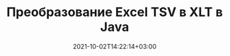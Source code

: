 ---
############################# Static ############################
layout: "autogen-gist"
date: 2021-10-02T14:22:14+03:00
draft: false
path: "ru/total/java/conversion/tsv-to-xlt/"
other_out_formats: "PDF DOC DOCX DOCM DOT DOTX DOTM TXT RTF HTML HTM MHTML MHT XLS XLSX XLSM XLSB XLT XLTX XLTM XLAM CSV TSV DIF SXC FODS PPT PPTX PPS PPSX PPSM POT POTX PPTM POTM ODT OTT OTP ODP ODS EMZ WMZ SVG SVGZ XPS TEX DCM WMF EMF BMP PNG GIF JPEG TIFF ICO WEBP JP2 TGA PSB PSD EPUB MD XML JSON DICOM FODP JPG"
ad_headline: "Преобразование Java TSV в XLT"
ad_description: "API преобразования документов TSV в XLT для Java | Поддерживается более 100 форматов файлов"

############################# Head ############################
head_title: "Преобразование Excel TSV в XLT с помощью API преобразования электронных таблиц Java"
head_description: "100% собственная библиотека преобразования документов Java для преобразования электронных таблиц Excel TSV в XLT и более 100 других форматов файлов изображений и документов в приложениях Java."

############################# Header ############################
title: "Преобразование Excel TSV в XLT в Java"
description: "Используя встроенную библиотеку преобразования документов Excel — конвертируйте TSV в XLT и более 100 других форматов файлов в любом типе приложений на основе Java с максимальной точностью. Работайте с расширенным набором функций преобразования документов, чтобы оставаться под контролем и настраивать внешний вид преобразованных документов по своему вкусу. Программно конвертируйте все популярные форматы листов Excel в документы Word, презентации PowerPoint, PDF, Photoshop, электронные книги, веб-файлы и файлы изображений и из них без использования каких-либо внешних API или программного обеспечения. Работая с API преобразования Java в Excel, вы можете легко преобразовать весь документ сразу или выбрать определенные страницы исходного документа на основе выбранных диапазонов страниц или разных номеров страниц, чтобы легко преобразовать документ в поддерживаемый формат."

############################# SubMenu ############################
submenu:
    enable: false

############################# Content ############################
content:
    enable: true
    block:
    - title_left: "Как конвертировать TSV в XLT на Java"
      content_left: |
          Выполните преобразование файлов TSV в XLT на Java, выполнив три простых шага. Просмотрите преобразованный документ как есть или визуализируйте его для просмотра в формате HTML без какой-либо зависимости от внешнего программного обеспечения.

          -   Создайте новый экземпляр класса **Converter** и загрузите файл TSV.
          -   Установите **ConvertOptions** для типа документа XLT.
          -   Вызов метода **Convert** экземпляра класса **Converter** для преобразования в XLT
          -   Установить параметры для просмотра HTML
          -   Создайте объект **Viewer** для просмотра преобразованного XLT в формате HTML.
          
      title_right: "Инструкции по загрузке и установке"
      content_right: |
          Вам потребуются пространства имен `GroupDocs.Conversion` и `GroupDocs.Viewer` для преобразования более 100 документов и форматов файлов изображений, таких как PDF, Microsoft Word, Excel, PowerPoint, Project, Visio, Outlook, HTML и диаграммы. Изучите другие [Java API для документов Office](https://products.conholdate.com/total/java/), предлагаемые Conholdate.Total.
          
          Получите соответствующие файлы сборки из [загрузок](https://downloads.conholdate.com/total/java) или загрузите весь пакет из [Maven](https://repository.conholdate.com/webapp/#/artifacts/browse/tree/General/repo), чтобы добавить `Conholdate.Total` прямо в вашу рабочую область.
          
      gisthash: "675fd7fb45acf595fd9f872593eb2899"
      gistfile: "excel-worksheet-to-pdf-conversion.java"

    - title_left: "Преобразование Excel в PDF/Word/HTML/PPTX"
      content_left: |
          Преобразуйте свой рабочий лист Excel в другие популярные форматы документов, такие как PDF, HTML, презентации PowerPoint и форматы файлов обработки Word на Java. Загрузите исходный файл электронной таблицы Excel (XLS, XLSX) и сохраните его как преобразованный документ в различных поддерживаемых форматах файлов.

          -   Создайте новый экземпляр класса **Converter** и загрузите **XLSX** в качестве входного файла.
          -   Создайте правильный класс **ConvertOptions**, например. (**PdfConvertOptions** для преобразования в PDF, **WordProcessingConvertOptions** для преобразования в форматы Word, **MarkupConvertOptions** для преобразования в HTML, **PresentationConvertOptions** для преобразования в форматы PowerPoint)
          -   Вызвать метод **Convert** экземпляра класса **Converter** для преобразования в формат документа PDF/HTML/PPTX или DOCX.
          
      title_right: "Преобразование всего документа или отдельных страниц"
      content_right: |
          Использование API преобразования документов для Java очень просто и не зависит от платформы, поскольку не требует установки каких-либо внешних приложений, таких как Microsoft Office, для выполнения преобразования из Excel в другие форматы файлов. Выберите список нужных страниц на основе различных номеров страниц или преобразуйте последовательный диапазон страниц в один из поддерживаемых форматов документов.
          
          Загружайте исходные документы, используя расширенные параметры для управления комментариями, аннотациями, водяными знаками и паролями в защищенных документах в процессе преобразования файлов. Вы также можете настроить внешний вид преобразованных документов, используя гибкий набор функций работы с документами.
          
      gisthash: "675fd7fb45acf595fd9f872593eb2899"
      gistfile: "excel-to-pdf-word-html-powerpoint-conversion.java"
          
    - title_left: "Конвертировать защищенный паролем TSV в XLT"
      content_left: |
          Аккуратно загружайте и конвертируйте документы, защищенные паролем, в приложениях на основе Java. API преобразования форматов файлов также поддерживает визуализацию удаленных документов из различных источников, включая S3, Blob, FTP, Stream, URL или локальный диск.

          -   Создайте новый экземпляр класса **Converter** и передайте путь к исходному документу.
          -   Создайте правильный класс **ConvertOptions**, например. (PdfConvertOptions, WordProcessingConvertOptions, SpreadsheetConvertOptions и т. д.)
          -   Вызовите метод **Convert** экземпляра класса **Converter** и передайте имя файла для преобразованного документа
        
      title_right: "Извлечение информации из исходного документа"
      content_right: |
          Функция извлечения информации о документах не только позволяет получить основную информацию об исходном файле документа, но также поддерживает извлечение некоторой ценной информации, специфичной для формата файла, такой как даты начала и окончания проекта файла Microsoft Project, любые ограничения печати документа PDF, список папок, заключенных в файле данных Outlook и т. д.

          Преобразуйте популярные форматы файлов документов в различных операционных системах, таких как Windows, Linux или macOS, используя среды разработки, такие как NetBeans, IntelliJ IDEA и Eclipse.
          
      gisthash: "35e23082b8fa43502d6784c38947eef1"
      gistfile: "password-protected-word-document-to-pdf-conversion.java"

    - title_left: "Добавить водяной знак в Excel и преобразовать в PDF"
      content_left: |
          API преобразования документов Java позволяет точно преобразовывать документы листа Excel точно так же, как исходный файл, и применять текстовый водяной знак к преобразованным страницам документа. Используйте параметры водяного знака, такие как шрифт, цвет, ширина, высота, фон и угол поворота, при добавлении текстового водяного знака в документ Excel и преобразовании в файл PDF.

          -   Создайте новый экземпляр класса **Converter** и загрузите входной документ.
          -   Создайте правильный класс **ConvertOptions**, например. (PdfConvertOptions, WordProcessingConvertOptions, SpreadsheetConvertOptions и т. д.)
          -   Задайте свойство **Водяной знак** экземпляра **ConvertOptions**.
          -   Укажите свойства водяного знака (цвет, ширина, текст, высота и т. д.)
          -   Вызов метода **Convert** экземпляра класса **Converter** для преобразования в PDF
        
      title_right: "Кэширование результатов преобразованного документа"
      content_right: |
          В некоторых случаях размер преобразованного документа больше, и для преобразования требуется время. Библиотека преобразования документов предлагает функцию кэширования для эффективного управления такими ситуациями и ускорения повторяющегося процесса преобразования. Включите интерфейс ICache для работы с настраиваемой реализацией кэша с помощью точки расширения и управляйте преобразованием кэша по своему усмотрению.

          Результат преобразования по умолчанию сохраняется на локальном диске, но любой тип кэш-хранилища может поддерживаться путем реализации соответствующих интерфейсов, таких как Amazon S3, Dropbox, Google Drive, Windows Azure, Reddis или любой другой.
          
      gisthash: "6999e55b491eea2906d7fefe2e636e33"
      gistfile: "add-watermark-to-excel-worksheet-and-convert-to-pdf.java"
############################# About Formats ############################
about_formats:
    enable: false
############################# More Formats ############################
more_formats:
    enable: true
    auto: false
    other_out_formats: PDF DOC DOCX DOCM DOT DOTX DOTM TXT RTF HTML HTM MHTML MHT XLS XLSX XLSM XLSB XLT XLTX XLTM XLAM CSV TSV DIF SXC FODS PPT PPTX PPS PPSX PPSM POT POTX PPTM POTM ODT OTT OTP ODP ODS EMZ WMZ SVG SVGZ XPS TEX DCM WMF EMF BMP PNG GIF JPEG TIFF ICO WEBP JP2 TGA PSB PSD EPUB MD XML JSON DICOM FODP JPG
############################# Back to top ###############################
back_to_top:
  enable: true
---